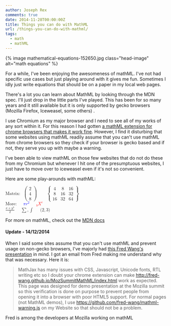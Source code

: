 ```yaml
---
author: Joseph Rex
comments: true
date: 2014-11-28T00:00:00Z
title: Things you can do with MathML
url: /things-you-can-do-with-mathml/
tags:
  - math
  - mathML
---
```


{% image mathematical-equations-152650.jpg class="head-image" alt="math equations" %}

For a while, I've been enjoying the awesomeness of mathML. I've not had specific use cases but just playing around with it gives me fun. Sometimes I idly just write equations that should be on a paper in my local web pages.

There's a lot you can learn about MathML by looking through the MDN spec. I'll just drop in the little parts I've played. This has been for so many years and it still available but it is only supported by gecko browsers (Mozilla Firefox, Iceweasel, some others) .
<!--more-->

I use Chromium as my major browser and I need to see all of my works of any sort within it. For this reason I had gotten <a title="MathML chrome extension" href="https://chrome.google.com/webstore/detail/math-anywhere/gebhifiddmaaeecbaiemfpejghjdjmhc" target="_blank">a mathML extension for chrome browsers that makes it work fine</a>. However, I find it disturbing that some websites using mathML readily assume that you can't use mathML from chrome browsers so they check if your browser is gecko based and if not, they serve you up with maybe a warning.

I've been able to view mathML on those few websites that do not do these from my Chromium but whenever I hit one of the presumptuous websites, I just have to move over to iceweasel even if it's not so convenient.

Here are some play-arounds with mathML:

<math xmlns="http://www.w3.org/1998/Math/MathML">
  <mtext>Matrix: </mtext>
  <mspace width="10px" />
  <mrow>
    <mo>(</mo>
    <mtable>
      <mtr>
        <mtd>
          <mn>2</mn>
        </mtd>
      </mtr>
      <mtr>
        <mtd>
          <mn>4</mn>
        </mtd>
      </mtr>
      <mtr>
        <mtd>
          <mn>8</mn>
        </mtd>
      </mtr>
    </mtable>
    <mo>)</mo>
    <mspace width="30px" />
    <!-- A new table -->
    <mo>{</mo>
    <mtable>
      <mtr>
        <mtd>
          <mn>4</mn>
        </mtd>
        <mtd>
          <mn>8</mn>
        </mtd>
        <mtd>
          <mn>16</mn>
        </mtd>
      </mtr>
      <mtr>
        <mtd>
          <mn>8</mn>
        </mtd>
        <mtd>
          <mn>16</mn>
        </mtd>
        <mtd>
          <mn>32</mn>
        </mtd>
      </mtr>
      <mtr>
        <mtd>
          <mn>16</mn>
        </mtd>
        <mtd>
          <mn>32</mn>
        </mtd>
        <mtd>
          <mn>64</mn>
        </mtd>
      </mtr>
    </mtable>
    <mo>}</mo>
  </mrow>
</math>
<br>
<math>
  <mtext>More:</mtext>
  <mspace width="20px" />
  <mrow mathcolor="#00f">
    <mi mathvariant="bold">&pi;</mi>
    <msup>
      <mi>r</mi>
      <mn>2</mn>
    </msup>
  </mrow>
  <mspace width="20px" />
  <mrow mathcolor="#f00">
    <mmultiscripts>
        <mi>X</mi>
        <none />
        <mi>c</mi>
        <mprescripts />
        <mi>b</mi>
        <none />
    </mmultiscripts>
</mrow>
</math>
<br>
<math>
  <mrow>
    <mfrac>
      <mrow>
        <mi>x</mi>
        <mo>+</mo>
        <msup>
          <mi>y</mi>
          <mn>3</mn>
        </msup>
      </mrow>
      <mrow>
        <mi>2</mi>
      </mrow>
    </mfrac>
    <mspace width="20px" />
    <mo>&sum;</mo>
    <mo>,</mo>
    <mo>&int;</mo>
    <mspace width="20px" />
    <mo stretchy="false">(</mo>
    <mn>2</mn>
    <mo>,</mo>
    <mn>3</mn>
    <mo stretchy="false">)</mo>
  </mrow>
</math>

For more on mathML, check out the <a href="https://developer.mozilla.org/en-US/docs/Web/MathML" target="_blank">MDN docs</a>

<div class="update">
  <h4>
    Update - 14/12/2014
  </h4>

  <p>
    When I said some sites assume that you can't use mathML and prevent usage on non-gecko browsers, I've majorly had <a href="http://fred-wang.github.io/MozSummitMathML/index.html" target="_blank">this Fred Wang's presentation</a> in mind. I got an email from Fred making me understand why that was necessary. Here it is:
  </p>

  <blockquote>
    <p>
      MathJax has many issues with CSS, Javascript, Unicode fonts, RTL writing etc so I doubt your chrome extension can make <a href="http://fred-wang.github.io/MozSummitMathML/index.html" target="_blank">http://fred-wang.github.io/MozSummitMathML/index.html</a> work as expected. This page was designed for demo presentation at the Mozilla summit so this verification is done on purpose to prevent people from opening it into a browser with poor HTML5 support. For normal pages (not MathML demos), I use <a class="moz-txt-link-freetext" href="https://github.com/fred-wang/mathml-warning.js" target="_blank">https://github.com/fred-wang/mathml-warning.js</a> on my Website so that should not be a problem.
    </p>
  </blockquote>
</div>

Fred is among the developers at Mozilla working on mathML
